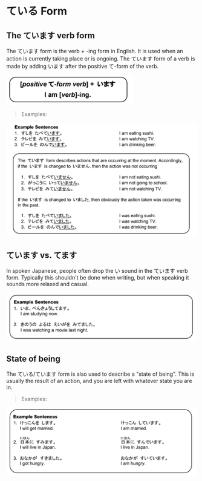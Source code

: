 # ている Form

## The ています verb form

The ています form is the verb + -ing form in English. It is used when an action is currently taking place or is ongoing. The ています form of a verb is made by adding います after the positive て-form of the verb.

![ています](../../../assets/images/figures/ています.png)

> Examples:

![ています-ex](../../../assets/images/examples/ています-ex.png)

## ています vs. てます

In spoken Japanese, people often drop the い sound in the ています verb form. Typically this shouldn't be done when writing, but when speaking it sounds more relaxed and casual.

![Alt text](../../../assets/images/examples/てます-ex.png)

## State of being

The ている/ています form is also used to describe a "state of being". This is usually the result of an action, and you are left with whatever state you are in.

> Examples:

![ている-sob-ex](../../../assets/images/examples/ている-sob-ex.png)